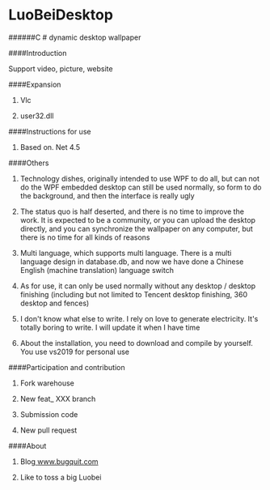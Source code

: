 # LuoBeiDesktop

######C # dynamic desktop wallpaper

####Introduction

Support video, picture, website

####Expansion

1. Vlc

2. user32.dll

####Instructions for use

1. Based on. Net 4.5

####Others

1. Technology dishes, originally intended to use WPF to do all, but can not do the WPF embedded desktop can still be used normally, so form to do the background, and then the interface is really ugly

2. The status quo is half deserted, and there is no time to improve the work. It is expected to be a community, or you can upload the desktop directly, and you can synchronize the wallpaper on any computer, but there is no time for all kinds of reasons

3. Multi language, which supports multi language. There is a multi language design in database.db, and now we have done a Chinese English (machine translation) language switch

4. As for use, it can only be used normally without any desktop / desktop finishing (including but not limited to Tencent desktop finishing, 360 desktop and fences)

5. I don't know what else to write. I rely on love to generate electricity. It's totally boring to write. I will update it when I have time

6. About the installation, you need to download and compile by yourself. You use vs2019 for personal use

####Participation and contribution

1. Fork warehouse

2. New feat_ XXX branch

3. Submission code

4. New pull request

####About

1. Blog[ www.bugquit.com ]( https://www.bugquit.com )

2. Like to toss a big Luobei
